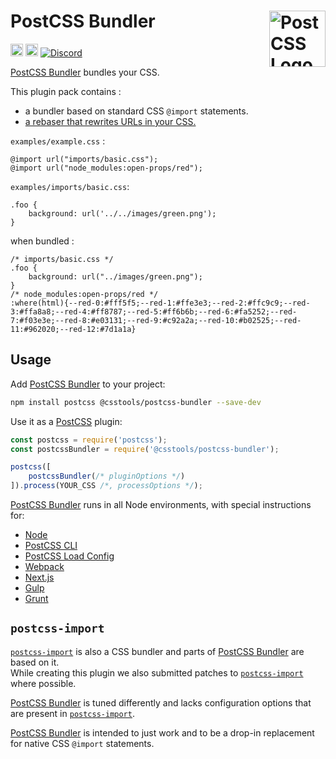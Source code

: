 # PostCSS Bundler [<img src="https://postcss.github.io/postcss/logo.svg" alt="PostCSS Logo" width="90" height="90" align="right">][PostCSS]

[<img alt="npm version" src="https://img.shields.io/npm/v/@csstools/postcss-bundler.svg" height="20">][npm-url] [<img alt="Build Status" src="https://github.com/csstools/postcss-plugins/workflows/test/badge.svg" height="20">][cli-url] [<img alt="Discord" src="https://shields.io/badge/Discord-5865F2?logo=discord&logoColor=white">][discord]

[PostCSS Bundler] bundles your CSS.

This plugin pack contains :
- a bundler based on standard CSS `@import` statements.
- [a rebaser that rewrites URLs in your CSS.](https://github.com/csstools/postcss-plugins/tree/main/plugins/postcss-rebase-url)

`examples/example.css` :
```pcss
@import url("imports/basic.css");
@import url("node_modules:open-props/red");
```

`examples/imports/basic.css`:
```pcss
.foo {
	background: url('../../images/green.png');
}
```

when bundled :
```pcss
/* imports/basic.css */
.foo {
	background: url("../images/green.png");
}
/* node_modules:open-props/red */
:where(html){--red-0:#fff5f5;--red-1:#ffe3e3;--red-2:#ffc9c9;--red-3:#ffa8a8;--red-4:#ff8787;--red-5:#ff6b6b;--red-6:#fa5252;--red-7:#f03e3e;--red-8:#e03131;--red-9:#c92a2a;--red-10:#b02525;--red-11:#962020;--red-12:#7d1a1a}
```

## Usage

Add [PostCSS Bundler] to your project:

```bash
npm install postcss @csstools/postcss-bundler --save-dev
```

Use it as a [PostCSS] plugin:

```js
const postcss = require('postcss');
const postcssBundler = require('@csstools/postcss-bundler');

postcss([
	postcssBundler(/* pluginOptions */)
]).process(YOUR_CSS /*, processOptions */);
```

[PostCSS Bundler] runs in all Node environments, with special
instructions for:

- [Node](INSTALL.md#node)
- [PostCSS CLI](INSTALL.md#postcss-cli)
- [PostCSS Load Config](INSTALL.md#postcss-load-config)
- [Webpack](INSTALL.md#webpack)
- [Next.js](INSTALL.md#nextjs)
- [Gulp](INSTALL.md#gulp)
- [Grunt](INSTALL.md#grunt)

## `postcss-import`

[`postcss-import`](https://github.com/postcss/postcss-import) is also a CSS bundler and parts of [PostCSS Bundler] are based on it.  
While creating this plugin we also submitted patches to [`postcss-import`](https://github.com/postcss/postcss-import) where possible.  

[PostCSS Bundler] is tuned differently and lacks configuration options that are present in [`postcss-import`](https://github.com/postcss/postcss-import).

[PostCSS Bundler] is intended to just work and to be a drop-in replacement for native CSS `@import` statements.

[cli-url]: https://github.com/csstools/postcss-plugins/actions/workflows/test.yml?query=workflow/test

[discord]: https://discord.gg/bUadyRwkJS
[npm-url]: https://www.npmjs.com/package/@csstools/postcss-bundler

[PostCSS]: https://github.com/postcss/postcss
[PostCSS Bundler]: https://github.com/csstools/postcss-plugins/tree/main/plugin-packs/postcss-bundler
